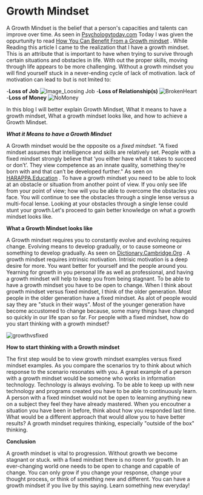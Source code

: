 # Growth Mindset


A Growth Mindset is  the belief that a person's capacities and talents can improve over time. As seen in [Psychologytoday.com](https://www.psychologytoday.com/au/basics/growth-mindset#:~:text=A%20growth%20mindset%2C%20as%20conceived%20by%20Stanford%20psychologist,capacities%20and%20talents%20can%20be%20improved%20over%20time.) Today I was given the oppurtunity to read [How You Can Benefit From a Growth mindset](https://www.atlassian.com/blog/inside-atlassian/growth-mindset) . While Reading this article I came to the realization that I have a growth mindset. This is an attribute that is important to have when trying to survive through certain situations and obstacles in life. With out the proper skills, moving through life appears to be more challenging. Without a growth mindset you will find yourself stuck in a never-ending cycle of lack of motivation. lack of motivation can lead to but is not lmited to:

-**Loss of Job** ![Image_Loosing Job](https://careeralley.com/wp-content/uploads/lost-job-1536x864.jpg)
-**Loss of Relationship(s)** ![BrokenHeart](https://th.bing.com/th/id/R.c36a76c344f2fd5946682bbb1f76437a?rik=TkkmjoiAKcBv8Q&riu=http%3a%2f%2fpngimagesfree.com%2fHeart%2fbroken-heart-png-image.png&ehk=rlwHc%2fsKVplLn6e6UK6D6kvKh8FF92SAMJ1doVMaSJw%3d&risl=&pid=ImgRaw&r=0)
-**Loss of Money** ![NoMoney](https://static.vecteezy.com/system/resources/previews/013/589/589/non_2x/businessman-has-no-money-illustration-vector.jpg)

In this blog I will better explain Growth Mindset, What it means to have a growth mindset, What a growth mindset looks like, and how to achieve a Growth Mindset. 

***What it Means to have a Growth Mindset***

A Growth mindset would be the opposite os a *fixed mindset*. "A fixed mindset assumes that intelligence and skills are relatively set. People with a fixed mindset strongly believe that ‘you either have what it takes to succeed or don’t’. They view competence as an innate quality, something they’re born with and that can’t be developed further." As seen on  [HARAPPA.Education](https://harappa.education/harappa-diaries/what-is-a-fixed-mindset/#:~:text=A%20fixed%20mindset%20assumes%20that%20intelligence%20and%20skills,born%20with%20and%20that%20can%E2%80%99t%20be%20developed%20further.) . To have a growth mindset you need to be able to look at an obstacle or situation from another point of view. If you only see life from your point of view; how will you be able to overcome the obstacles you face. You will continue to see the obstacles through a single lense versus a multi-focal lense. Looking at your obstacles through a single lense could stunt your growth.Let's proceed to gain better knowledge on what a growth mindset looks like.

**What a Growth Mindset looks like**

A Growth mindset requires you to constantly evolve and evolving requires change. Evolving means to develop gradually, or to cause someone or something to develop gradually. As seen on [Dictionary.Cambridge.Org](https://dictionary.cambridge.org/dictionary/english/evolving) . A growth mindset requires intrinsic motivation. Intrisic motivation is a deep desire for more. You want better for yourself and the people around you. Yearning for growth in you personal life as well as professional, and having a growth mindset will help to keep you from being stagnant. To be able to have a growth mindset you have to be open to change. When I think about growth mindset versus fixed mindset, I think of the older generation. Most people in the older generation have a fixed mindset. As alot of people would say they are "stuck in their ways". Most of the younger generation have become accustomed to change because, some many things have changed so quickly in our life span so far. For people with a fixed mindset, how do you start thinking with a growth mindset?

![growthvsfixed](https://static.vecteezy.com/system/resources/previews/009/489/159/non_2x/growth-mindset-vs-fixed-mindset-for-slide-presentation-or-web-banner-infographic-of-human-head-with-brain-inside-and-symbol-the-difference-of-positive-and-negative-thinking-mindset-concepts-vector.jpg)


**How to start thinking with a Growth mindset**

The first step would be to view growth mindset examples versus fixed mindset examples. As you compare the scenarios try to think about which response to the scenario resonates with you. A great example of a person with a growth mindset would be someone who works in information technology. Technology is always evolving. To be able to keep up with new technology and programs created you have to be able to continuously learn. A person with a fixed mindset would not be open to learning anything new on a subject they feel they have already mastered. When you encoutner a situation you have been in before, think about how you responded last time. What would be a different approach that would allow you to have better results? A growth mindset requires thinking, especially "outside of the box" thinking.

**Conclusion**

A growth mindset is vital to progression. Without growth we become stagnant or stuck. with a fixed mindset there is no room for growth. In an ever-changing world one needs to be open to change and capable of change. You can only grow if you change your response, change your thought process, or think of something new and different. You can have a growth mindset if you live by this saying. Learn something new everyday! 

